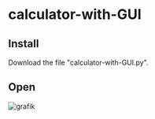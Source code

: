 # calculator-with-GUI

## Install
Download the file "calculator-with-GUI.py". 

## Open


![grafik](https://user-images.githubusercontent.com/87259727/224542081-20cba3cd-2cd6-4e36-bae3-5a4d9b3aee67.png)

